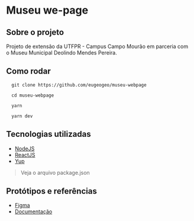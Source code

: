 # Museu we-page

## Sobre o projeto 

Projeto de extensão da UTFPR - Campus Campo Mourão em parceria com o Museu Municipal Deolindo Mendes Pereira.

## Como rodar
 ```
   git clone https://github.com/eugeogeo/museu-webpage

   cd museu-webpage

   yarn 

   yarn dev

 ```

## Tecnologias utilizadas

- [NodeJS]()
- [ReactJS]()
- [Yup]()

> Veja o arquivo package.json

## Protótipos e referências

- [Figma]()
- [Documentação]()
